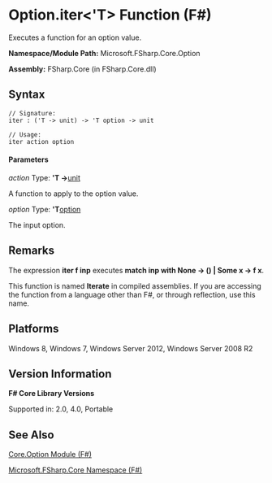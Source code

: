 # Option.iter<'T> Function (F#)

Executes a function for an option value.

**Namespace/Module Path:** Microsoft.FSharp.Core.Option

**Assembly:** FSharp.Core (in FSharp.Core.dll)


## Syntax

```
// Signature:
iter : ('T -> unit) -> 'T option -> unit

// Usage:
iter action option
```

#### Parameters
*action*
Type: **'T -&gt;**[unit](http://msdn.microsoft.com/en-us/library/00b837c2-6c8a-483a-87d3-0479c64037a7)


A function to apply to the option value.


*option*
Type: **'T**[option](http://msdn.microsoft.com/en-us/library/b08add48-34bf-4410-80a1-ef6a8daddc58)


The input option.




## Remarks
The expression **iter f inp** executes **match inp with None -&gt; () | Some x -&gt; f x**.

This function is named **Iterate** in compiled assemblies. If you are accessing the function from a language other than F#, or through reflection, use this name.


## Platforms
Windows 8, Windows 7, Windows Server 2012, Windows Server 2008 R2


## Version Information
**F# Core Library Versions**

Supported in: 2.0, 4.0, Portable




## See Also
[Core.Option Module &#40;F&#35;&#41;](Core.Option+Module+%28FSharp%29.md)

[Microsoft.FSharp.Core Namespace &#40;F&#35;&#41;](Microsoft.FSharp.Core+Namespace+%28FSharp%29.md)

